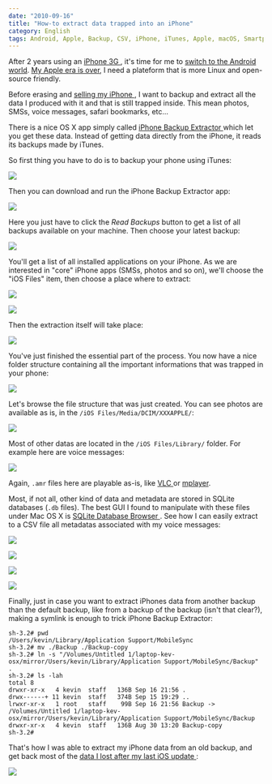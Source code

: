 ```yaml
---
date: "2010-09-16"
title: "How-to extract data trapped into an iPhone"
category: English
tags: Android, Apple, Backup, CSV, iPhone, iTunes, Apple, macOS, Smartphones, SQLite, SQL, VLC, Mac OS X 10.6 Snow Leopard
---
```


After 2 years using an [iPhone 3G
](https://amzn.com/B001AXA056/?tag=kevideld-20), it's time for me to [switch to
the Android world](https://twitter.com/kdeldycke/status/24219289221). [My Apple
era is over](https://twitter.com/kdeldycke/status/22007247873), I need a
plateform that is more Linux and open-source friendly.

Before erasing and [selling my iPhone
](https://twitter.com/kdeldycke/status/24687160120), I want to backup and
extract all the data I produced with it and that is still trapped inside. This
mean photos, SMSs, voice messages, safari bookmarks, etc...

There is a nice OS X app simply called [iPhone Backup Extractor
](https://supercrazyawesome.com) which let you get these data. Instead of
getting data directly from the iPhone, it reads its backups made by iTunes.

So first thing you have to do is to backup your phone using iTunes:

![]({attach}iphone-itunes-sync.png)

Then you can download and run the iPhone Backup Extractor app:

![]({attach}iphone-backup-extrator.png)

Here you just have to click the _Read Backups_ button to get a list of all
backups available on your machine. Then choose your latest backup:

![]({attach}list-of-iphone-backups.png)

You'll get a list of all installed applications on your iPhone. As we are
interested in "core" iPhone apps (SMSs, photos and so on), we'll choose the
"iOS Files" item, then choose a place where to extract:

![]({attach}iphone-backup-content.png)

![]({attach}iphone-backup-extraction-destination.png)

Then the extraction itself will take place:

![]({attach}iphone-backup-extraction.png)

You've just finished the essential part of the process. You now have a nice
folder structure containing all the important informations that was trapped in
your phone:

![]({attach}iphone-backup-extraction-content.png)

Let's browse the file structure that was just created. You can see photos are
available as is, in the `/iOS Files/Media/DCIM/XXXAPPLE/`:

![]({attach}iphone-photo-location.png)

Most of other datas are located in the `/iOS Files/Library/` folder. For
example here are voice messages:

![]({attach}iphone-voicemessages-location.png)

Again, `.amr` files here are playable as-is, like [VLC
](https://www.videolan.org/vlc/) or [mplayer](https://www.mplayerhq.hu).

Most, if not all, other kind of data and metadata are stored in SQLite
databases (`.db` files). The best GUI I found to manipulate with these files
under Mac OS X is [SQLite Database Browser
](https://sourceforge.net/projects/sqlitebrowser/). See how I can easily extract
to a CSV file all metadatas associated with my voice messages:

![]({attach}sqlite-database-browser-opening.png)

![]({attach}iphone-voicemail-database-tables.png)

![]({attach}iphone-voicemail-table-content.png)

![]({attach}sqlite-csv-table-export.png)

Finally, just in case you want to extract iPhones data from another backup than
the default backup, like from a backup of the backup (isn't that clear?),
making a symlink is enough to trick iPhone Backup Extractor:

```shell-session
sh-3.2# pwd
/Users/kevin/Library/Application Support/MobileSync
sh-3.2# mv ./Backup ./Backup-copy
sh-3.2# ln -s "/Volumes/Untitled 1/laptop-kev-osx/mirror/Users/kevin/Library/Application Support/MobileSync/Backup" .
sh-3.2# ls -lah
total 8
drwxr-xr-x   4 kevin  staff   136B Sep 16 21:56 .
drwx------+ 11 kevin  staff   374B Sep 15 19:29 ..
lrwxr-xr-x   1 root   staff    99B Sep 16 21:56 Backup -> /Volumes/Untitled 1/laptop-kev-osx/mirror/Users/kevin/Library/Application Support/MobileSync/Backup
drwxr-xr-x   4 kevin  staff   136B Aug 30 13:20 Backup-copy
sh-3.2#
```

That's how I was able to extract my iPhone data from an old backup, and get
back most of the [data I lost after my last iOS update
](https://twitter.com/kdeldycke/status/22516008513):

![]({attach}iphone-backup-extractor-from-old-backup.png)
